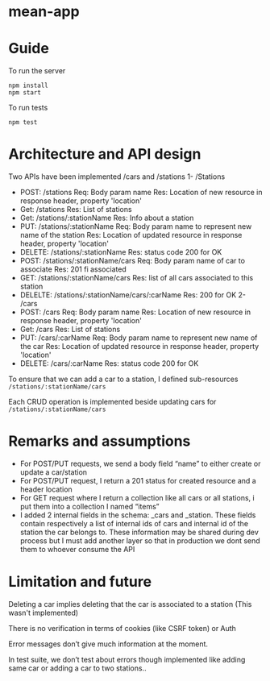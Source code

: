 # mean-app

# Guide
To run the server
```
npm install
npm start
```
To run tests
```
npm test
```

# Architecture and API design
Two APIs have been implemented
/cars and /stations
1- /Stations
- POST: /stations
  Req: Body param name
  Res: Location of new resource in response header, property 'location'
- Get: /stations
  Res: List of stations
- Get: /stations/:stationName
  Res: Info about a station
- PUT: /stations/:stationName
  Req: Body param name to represent new name of the station
  Res: Location of updated resource in response header, property 'location'
- DELETE: /stations/:stationName
  Res: status code 200 for OK
- POST: /stations/:stationName/cars
  Req: Body param name of car to associate
  Res: 201 fi associated
- GET: /stations/:stationName/cars
  Res: list of all cars associated to this station
- DELELTE: /stations/:stationName/cars/:carName
  Res: 200 for OK
2-  /cars 
- POST: /cars
  Req: Body param name
  Res: Location of new resource in response header, property 'location'
- Get: /cars
  Res: List of stations
- PUT: /cars/:carName
  Req: Body param name to represent new name of the car
  Res: Location of updated resource in response header, property 'location'
- DELETE: /cars/:carName
  Res: status code 200 for OK

To ensure that we can add a car to a station, I defined sub-resources ``/stations/:stationName/cars``

Each CRUD operation is implemented beside updating cars for ``/stations/:stationName/cars``

# Remarks and assumptions

- For POST/PUT requests, we send a body field “name” to either create or update a car/station
- For POST/PUT request, I return a 201 status for created resource and a header location
- For GET request where I return a collection like all cars or all stations, i put them into a collection I named “items”
- I added 2 internal fields in the schema: _cars and _station. These fields contain respectively a list of internal ids of cars and internal id of the station the car belongs to. These information may be shared during dev process but I must add another layer so that in production we dont send them to whoever consume the API



# Limitation and future
Deleting a car implies deleting that the car is associated to a station (This wasn't implemented)

There is no verification in terms of cookies (like CSRF token) or Auth

Error messages don’t give much information at the moment.

In test suite, we don’t test about errors though implemented like adding same car or adding a car to two stations..
